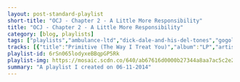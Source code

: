 ```yaml
---
layout: post-standard-playlist
short-title: "OCJ - Chapter 2 - A Little More Responsibility"
title: "OCJ - Chapter 2 - A Little More Responsibility"
category: [blog, playlists]
tags: ["playlists","ambulance-ltd","dick-dale-and-his-del-tones","gogol-bordello","phoenix","mgmt","simon-&-garfunkel","rogue-wave","dios-(malos)","rilo-kiley","stealers-wheel","françoise-hardy","the-stills","streetlight-manifesto","andrew-bird","james-blake,-chance-the-rapper","led-zeppelin","less-than-jake","fall-out-boy","the-get-up-kids"]
tracks: [{"title":"Primitive (The Way I Treat You)","album":"LP","artists":"Ambulance LTD"},{"title":"Misirlou - Single Version","album":"Pulp Fiction","artists":"Dick Dale and his Del-Tones"},{"title":"Start Wearing Purple","album":"Gypsy Punks: Underdog World Strike","artists":"Gogol Bordello"},{"title":"Entertainment","album":"Bankrupt!","artists":"Phoenix"},{"title":"It's Working","album":"Congratulations","artists":"MGMT"},{"title":"Blessed","album":"Sounds Of Silence","artists":"Simon & Garfunkel"},{"title":"Lake Michigan","album":"Asleep At Heaven's Gate","artists":"Rogue Wave"},{"title":"Starting Five","album":"Dios","artists":"dios (malos)"},{"title":"Science Vs. Romance","album":"Take Offs And Landings","artists":"Rilo Kiley"},{"title":"Stuck In The Middle With You","album":"Reservoir Dogs (Original Motion Picture Soundtrack)","artists":"Stealers Wheel"},{"title":"Le temps de l'amour (Remastered)","album":"Canciones de Amor Vol.8: Francia","artists":"Françoise Hardy"},{"title":"In the Beginning","album":"Without Feathers","artists":"The Stills"},{"title":"The Saddest Song","album":"Everything Goes Numb","artists":"Streetlight Manifesto"},{"title":"A Nervous Tic Motion of the Head to the Left","album":"Live at Austin City Limits Music Festival 2007: Andrew Bird","artists":"Andrew Bird"},{"title":"Life Round Here","album":"Life Round Here","artists":"James Blake, Chance the Rapper"},{"title":"Heartbreaker - 1990 Remaster","album":"Led Zeppelin II (1994 Remaster)","artists":"Led Zeppelin"},{"title":"Give Me Something to Believe in, Inc.","album":"See the Light","artists":"Less Than Jake"},{"title":"Where Did The Party Go","album":"Save Rock And Roll","artists":"Fall Out Boy"},{"title":"The Dark Night Of The Soul","album":"Guilt Show","artists":"The Get Up Kids"}]
playlist-id: 6rSn065lodyxeBBqpGP5Rk
playlist-img: https://mosaic.scdn.co/640/ab67616d0000b27344a8aa7ac5c2e2defbfd702bab67616d0000b273482238a4b17cefe095c919fcab67616d0000b2734fdd7d9f5d0b90b6042e3afeab67616d0000b273a38f4c1b8f53a2f792ffb561
summary: "A playlist I created on 06-11-2014"
---
```

